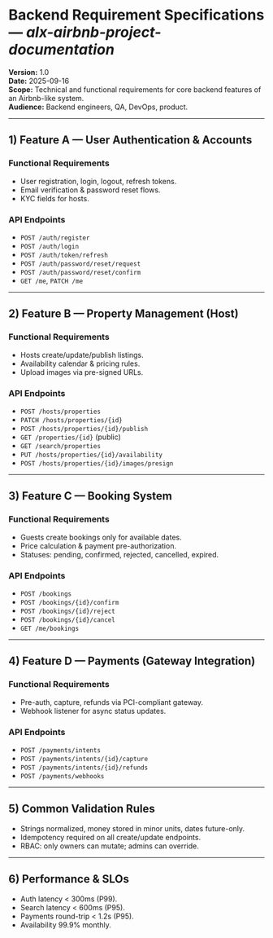 # Backend Requirement Specifications — *alx-airbnb-project-documentation*

**Version:** 1.0  
**Date:** 2025-09-16  
**Scope:** Technical and functional requirements for core backend features of an Airbnb-like system.  
**Audience:** Backend engineers, QA, DevOps, product.

---

## 1) Feature A — User Authentication & Accounts

### Functional Requirements
- User registration, login, logout, refresh tokens.
- Email verification & password reset flows.
- KYC fields for hosts.

### API Endpoints
- `POST /auth/register`
- `POST /auth/login`
- `POST /auth/token/refresh`
- `POST /auth/password/reset/request`
- `POST /auth/password/reset/confirm`
- `GET /me`, `PATCH /me`

---

## 2) Feature B — Property Management (Host)

### Functional Requirements
- Hosts create/update/publish listings.
- Availability calendar & pricing rules.
- Upload images via pre-signed URLs.

### API Endpoints
- `POST /hosts/properties`
- `PATCH /hosts/properties/{id}`
- `POST /hosts/properties/{id}/publish`
- `GET /properties/{id}` (public)
- `GET /search/properties`
- `PUT /hosts/properties/{id}/availability`
- `POST /hosts/properties/{id}/images/presign`

---

## 3) Feature C — Booking System

### Functional Requirements
- Guests create bookings only for available dates.
- Price calculation & payment pre-authorization.
- Statuses: pending, confirmed, rejected, cancelled, expired.

### API Endpoints
- `POST /bookings`
- `POST /bookings/{id}/confirm`
- `POST /bookings/{id}/reject`
- `POST /bookings/{id}/cancel`
- `GET /me/bookings`

---

## 4) Feature D — Payments (Gateway Integration)

### Functional Requirements
- Pre-auth, capture, refunds via PCI-compliant gateway.
- Webhook listener for async status updates.

### API Endpoints
- `POST /payments/intents`
- `POST /payments/intents/{id}/capture`
- `POST /payments/intents/{id}/refunds`
- `POST /payments/webhooks`

---

## 5) Common Validation Rules
- Strings normalized, money stored in minor units, dates future-only.
- Idempotency required on all create/update endpoints.
- RBAC: only owners can mutate; admins can override.

---

## 6) Performance & SLOs
- Auth latency < 300ms (P99).
- Search latency < 600ms (P95).
- Payments round-trip < 1.2s (P95).
- Availability 99.9% monthly.
